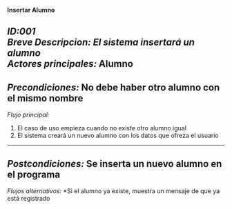 **Insertar Alumno**

*ID:001*  
*Breve Descripcion:* _El sistema insertará un alumno_  
*Actores principales:* Alumno  
---------------------------------------------------------
*Precondiciones:* No debe haber otro alumno con el mismo nombre
---------------------------------------------------------
*Flujo principal:* 
1. El caso de uso empieza cuando no existe otro alumno igual
2. El sistema creará un nuevo alumno con los datos que ofreza el usuario
----------------------------------------------------------
*Postcondiciones:* Se inserta un nuevo alumno en el programa
----------------------------------------------------------
*Flujos alternativos:* 
*Si el alumno ya existe, muestra un mensaje de que ya está registrado
